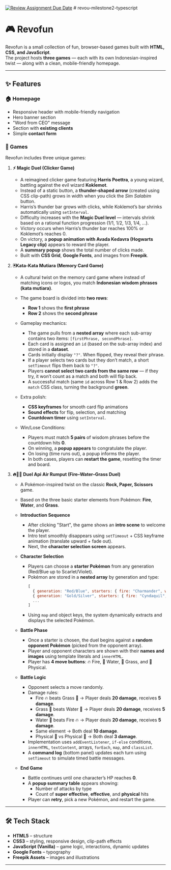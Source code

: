 [![Review Assignment Due Date](https://classroom.github.com/assets/deadline-readme-button-22041afd0340ce965d47ae6ef1cefeee28c7c493a6346c4f15d667ab976d596c.svg)](https://classroom.github.com/a/pUNCiVii)
#   r e v o u - m i l e s t o n e 2 - t y p e s c r i p t 

# 🎮 Revofun

Revofun is a small collection of fun, browser-based games built with **HTML, CSS, and JavaScript**.  
The project hosts **three games** — each with its own Indonesian-inspired twist — along with a clean, mobile-friendly homepage.

---

## ✨ Features

### 🏠 Homepage
- Responsive header with mobile-friendly navigation  
- Hero banner section  
- "Word from CEO" message  
- Section with **existing clients**  
- Simple **contact form**  

### 🎲 Games
Revofun includes three unique games:

1. **⚡ Magic Duel (Clicker Game)**  
   - A reimagined clicker game featuring **Harris Poettra**, a young wizard, battling against the evil wizard **Koklemot**.  
   - Instead of a static button, a **thunder-shaped arrow** (created using CSS clip-path) grows in width when you click the *Sim Salabim* button.  
   - Harris’s thunder bar grows with clicks, while Koklemot’s bar shrinks automatically using `setInterval`.  
   - Difficulty increases with the **Magic Duel level** — intervals shrink based on a rational function progression (1/1, 1/2, 1/3, 1/4, ...).  
   - Victory occurs when Harris’s thunder bar reaches 100% or Koklemot’s reaches 0.  
   - On victory, a **popup animation with Avada Kedavra (Hogwarts Legacy clip)** appears to reward the player.  
   - A **summary popup** shows the total number of clicks made.  
   - Built with **CSS Grid**, **Google Fonts**, and images from **Freepik**.

2. **🃏Kata-Kata Mutiara (Memory Card Game)**  
   - A cultural twist on the memory card game where instead of matching icons or logos, you match **Indonesian wisdom phrases (kata mutiara)**.  
   - The game board is divided into **two rows**:  
     - **Row 1** shows the **first phrase**  
     - **Row 2** shows the **second phrase**  
   - Gameplay mechanics:  
     - The game pulls from a **nested array** where each sub-array contains two items: `[firstPhrase, secondPhrase]`.  
     - Each card is assigned an `id` (based on the sub-array index) and stored in a **dataset**.  
     - Cards initially display `"?"`. When flipped, they reveal their phrase.  
     - If a player selects two cards but they don’t match, a short `setTimeout` flips them back to `"?"`.  
     - Players **cannot select two cards from the same row** — if they try, it won’t count as a match and both will flip back.  
     - A successful match (same `id` across Row 1 & Row 2) adds the `match` CSS class, turning the background **green**.  

   - Extra polish:  
     - **CSS keyframes** for smooth card flip animations  
     - **Sound effects** for flip, selection, and matching  
     - **Countdown timer** using `setInterval`.  

   - Win/Lose Conditions:  
     - Players must match **5 pairs** of wisdom phrases before the countdown hits **0**.  
     - On winning, a **popup appears** to congratulate the player.  
     - On losing (time runs out), a popup informs the player.  
     - In both cases, players can **restart the game**, resetting the timer and board. 

3. **🔥🌊🌱 Duel Api Air Rumput (Fire–Water–Grass Duel)**  
   - A Pokémon-inspired twist on the classic **Rock, Paper, Scissors** game.  
   - Based on the three basic starter elements from Pokémon: **Fire**, **Water**, and **Grass**.  

   - **Introduction Sequence**  
     - After clicking "Start", the game shows an **intro scene** to welcome the player.  
     - Intro text smoothly disappears using `setTimeout` + CSS keyframe animation (translate upward + fade out).  
     - Next, the **character selection screen** appears.  

   - **Character Selection**  
     - Players can choose a **starter Pokémon** from any generation (Red/Blue up to Scarlet/Violet).  
     - Pokémon are stored in a **nested array** by generation and type:  
       ```js
       [
         { generation: "Red/Blue", starters: { fire: "Charmander", water: "Squirtle", grass: "Bulbasaur" } },
         { generation: "Gold/Silver", starters: { fire: "Cyndaquil", water: "Totodile", grass: "Chikorita" } },
         ...
       ]
       ```  
     - Using `map` and object keys, the system dynamically extracts and displays the selected Pokémon.  

   - **Battle Phase**  
     - Once a starter is chosen, the duel begins against a **random opponent Pokémon** (picked from the opponent array).  
     - Player and opponent characters are shown with their **names and images** using template literals and `innerHTML`.  
     - Player has **4 move buttons**: 🔥 Fire, 🌊 Water, 🌱 Grass, and 👊 Physical.  

   - **Battle Logic**  
     - Opponent selects a move randomly.  
     - Damage rules:  
       - Fire 🔥 beats Grass 🌱 → Player deals **20 damage**, receives **5 damage**.  
       - Grass 🌱 beats Water 🌊 → Player deals **20 damage**, receives **5 damage**.  
       - Water 🌊 beats Fire 🔥 → Player deals **20 damage**, receives **5 damage**.  
       - Same element → Both deal **10 damage**.  
       - Physical 👊 vs Physical 👊 → Both deal **3 damage**.  
     - Implementation uses `addEventListener`, `if-else` conditions, `innerHTML`, `textContent`, arrays, `forEach`, `map`, and `classList`.  
     - A **command log** (bottom panel) updates each turn using `setTimeout` to simulate timed battle messages.  

   - **End Game**  
     - Battle continues until one character’s HP reaches **0**.  
     - A **popup summary table** appears showing:  
       - Number of attacks by type  
       - Count of **super effective**, **effective**, and **physical** hits  
     - Player can **retry**, pick a new Pokémon, and restart the game.

---

## 🛠️ Tech Stack
- **HTML5** – structure  
- **CSS3** – styling, responsive design, clip-path effects  
- **JavaScript (Vanilla)** – game logic, interactions, dynamic updates  
- **Google Fonts** – typography  
- **Freepik Assets** – images and illustrations  

---
 
 
